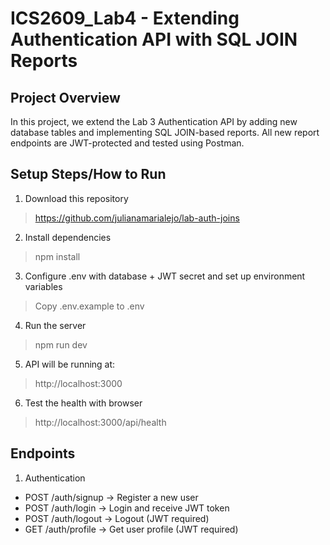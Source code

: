 # ICS2609_Lab4 - Extending Authentication API with SQL JOIN Reports

## Project Overview
In this project, we extend the Lab 3 Authentication API by adding new database tables and implementing SQL JOIN-based reports. All new report endpoints are JWT-protected and tested using Postman.

##  Setup Steps/How to Run
1. Download this repository
> https://github.com/julianamarialejo/lab-auth-joins

2. Install dependencies
> npm install

3. Configure .env with database + JWT secret and set up environment variables
> Copy .env.example to .env

4. Run the server
> npm run dev

5. API will be running at:
> http://localhost:3000

6. Test the health with browser
> http://localhost:3000/api/health

## Endpoints
1. Authentication
- POST /auth/signup → Register a new user
- POST /auth/login → Login and receive JWT token
- POST /auth/logout → Logout (JWT required)
- GET /auth/profile → Get user profile (JWT required)
